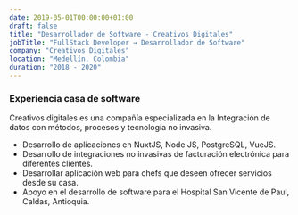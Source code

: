 ```yaml
---
date: 2019-05-01T00:00:00+01:00
draft: false
title: "Desarrollador de Software - Creativos Digitales"
jobTitle: "FullStack Developer → Desarrollador de Software"
company: "Creativos Digitales"
location: "Medellín, Colombia"
duration: "2018 - 2020"
---
```


### Experiencia casa de software

Creativos digitales es una compañía especializada en la Integración de datos con métodos, procesos y tecnología no invasiva.
- Desarrollo de aplicaciones en NuxtJS, Node JS, PostgreSQL, VueJS.
- Desarrollo de integraciones no invasivas de facturación electrónica para diferentes clientes.
- Desarrollar aplicación web para chefs que deseen ofrecer servicios desde su casa.
- Apoyo en el desarrollo de software para el Hospital San Vicente de Paul, Caldas, Antioquia.